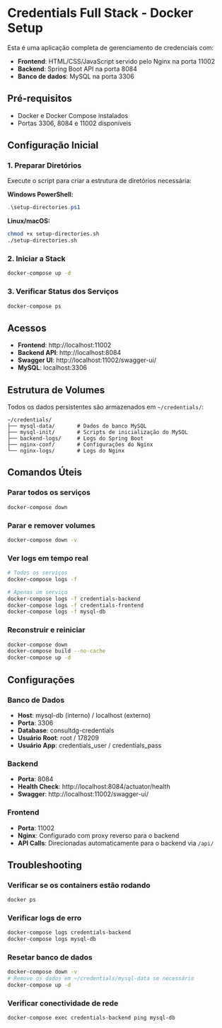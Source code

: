 # Credentials Full Stack - Docker Setup

Esta é uma aplicação completa de gerenciamento de credenciais com:
- **Frontend**: HTML/CSS/JavaScript servido pelo Nginx na porta 11002
- **Backend**: Spring Boot API na porta 8084
- **Banco de dados**: MySQL na porta 3306

## Pré-requisitos

- Docker e Docker Compose instalados
- Portas 3306, 8084 e 11002 disponíveis

## Configuração Inicial

### 1. Preparar Diretórios

Execute o script para criar a estrutura de diretórios necessária:

**Windows PowerShell:**
```powershell
.\setup-directories.ps1
```

**Linux/macOS:**
```bash
chmod +x setup-directories.sh
./setup-directories.sh
```

### 2. Iniciar a Stack

```bash
docker-compose up -d
```

### 3. Verificar Status dos Serviços

```bash
docker-compose ps
```

## Acessos

- **Frontend**: http://localhost:11002
- **Backend API**: http://localhost:8084
- **Swagger UI**: http://localhost:11002/swagger-ui/
- **MySQL**: localhost:3306

## Estrutura de Volumes

Todos os dados persistentes são armazenados em `~/credentials/`:

```
~/credentials/
├── mysql-data/       # Dados do banco MySQL
├── mysql-init/       # Scripts de inicialização do MySQL
├── backend-logs/     # Logs do Spring Boot
├── nginx-conf/       # Configurações do Nginx
└── nginx-logs/       # Logs do Nginx
```

## Comandos Úteis

### Parar todos os serviços
```bash
docker-compose down
```

### Parar e remover volumes
```bash
docker-compose down -v
```

### Ver logs em tempo real
```bash
# Todos os serviços
docker-compose logs -f

# Apenas um serviço
docker-compose logs -f credentials-backend
docker-compose logs -f credentials-frontend
docker-compose logs -f mysql-db
```

### Reconstruir e reiniciar
```bash
docker-compose down
docker-compose build --no-cache
docker-compose up -d
```

## Configurações

### Banco de Dados
- **Host**: mysql-db (interno) / localhost (externo)
- **Porta**: 3306
- **Database**: consultdg-credentials
- **Usuário Root**: root / 178209
- **Usuário App**: credentials_user / credentials_pass

### Backend
- **Porta**: 8084
- **Health Check**: http://localhost:8084/actuator/health
- **Swagger**: http://localhost:11002/swagger-ui/

### Frontend
- **Porta**: 11002
- **Nginx**: Configurado com proxy reverso para o backend
- **API Calls**: Direcionadas automaticamente para o backend via `/api/`

## Troubleshooting

### Verificar se os containers estão rodando
```bash
docker ps
```

### Verificar logs de erro
```bash
docker-compose logs credentials-backend
docker-compose logs mysql-db
```

### Resetar banco de dados
```bash
docker-compose down -v
# Remove os dados em ~/credentials/mysql-data se necessário
docker-compose up -d
```

### Verificar conectividade de rede
```bash
docker-compose exec credentials-backend ping mysql-db
```
